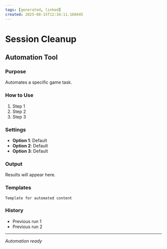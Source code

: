 ```yaml
---
tags: [generated, linked]
created: 2025-08-15T12:34:11.168445
---
```


# Session Cleanup

## Automation Tool

### Purpose
Automates a specific game task.

### How to Use
1. Step 1
2. Step 2
3. Step 3

### Settings
- **Option 1**: Default
- **Option 2**: Default
- **Option 3**: Default

### Output
Results will appear here.

### Templates
```
Template for automated content
```

### History
- Previous run 1
- Previous run 2

---
*Automation ready*